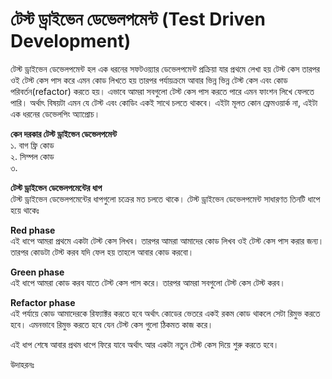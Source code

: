 # টেস্ট ড্রাইভেন ডেভেলপমেন্ট (Test Driven Development)         
টেস্ট ড্রাইভেন ডেভেলপমেন্ট হল এক ধরনের সফটওয়্যার ডেভেলপমেন্ট প্রক্রিয়া যার প্রথমে লেখা হয় টেস্ট কেস তারপর ওই টেস্ট কেস পাস করে এমন কোড লিখতে হয় তারপর পর্যায়ক্রমে আবার ভিন্ন ভিন্ন টেস্ট কেস এবং কোড পরিবর্তন(refactor) করতে হয়। এভাবে আমরা সবগুলো টেস্ট কেস পাস করতে পারে এমন ফাংশন লিখে ফেলতে পারি। অর্থাৎ বিষয়টা এমন যে টেস্ট এবং কোডিং একই সাথে চলতে থাকবে। এইটা মূলত কোন ফ্রেমওয়ার্ক না, এইটা এক ধরনের ডেভেলপিং অ্যাপ্রোচ।          

**কেন দরকার টেস্ট ড্রাইভেন ডেভেলপমেন্ট**           
১. বাগ ফ্রি কোড    
২. সিম্পল কোড  
৩. 

**টেস্ট ড্রাইভেন ডেভেলপমেন্টের ধাপ**      
টেস্ট ড্রাইভেন ডেভেলপমেন্টের ধাপগুলো চক্রের মত চলতে থাকে।  টেস্ট ড্রাইভেন ডেভেলপমেন্ট সাধারণত তিনটি ধাপে হয়ে থাকেঃ          

**Red phase**            
এই ধাপে আমরা প্রথমে একটা টেস্ট কেস লিখব। তারপর আমরা আমাদের কোড লিখব ওই টেস্ট কেস পাস করার জন্য। তারপর কোডটা টেস্ট করব যদি ফেল হয় তাহলে আবার কোড করবো।                

**Green phase**        
এই ধাপে আমরা কোড করব যাতে টেস্ট কেস পাস করে। তারপর আমরা সবগুলো টেস্ট কেস টেস্ট করব।        

**Refactor phase**           
এই পর্যায়ে কোড আমাদেরকে রিফ্যাক্টর করতে হবে অর্থাৎ কোডের ভেতরে একই রকম কোড থাকলে সেটা রিমুভ করতে হবে। এমনভাবে রিমুভ করতে হবে যেন টেস্ট কেস গুলো ঠিকমত কাজ করে।       

এই ধাপ শেষে আবার প্রথম ধাপে ফিরে যাবে অর্থাৎ আর একটা নতুন টেস্ট কেস দিয়ে শুরু করতে হবে।        

উদাহরনঃ



